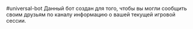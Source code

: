 #universal-bot
Данный бот создан для того, чтобы вы могли сообщить своим друзьям по каналу информацию о вашей текущей игровой сессии.